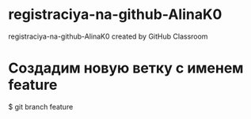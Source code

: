 # registraciya-na-github-AlinaK0
registraciya-na-github-AlinaK0 created by GitHub Classroom
# Создадим новую ветку с именем feature
$ git branch feature
